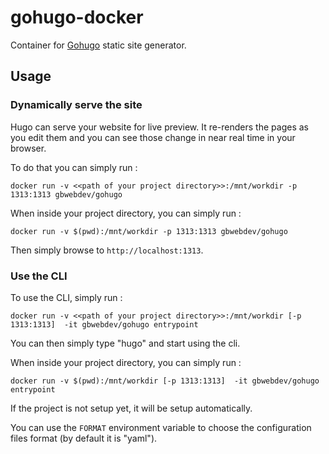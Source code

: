 # gohugo-docker

Container for [Gohugo](https://gohugo.io) static site generator.

## Usage

### Dynamically serve the site

Hugo can serve your website for live preview.
It re-renders the pages as you edit them and you can see those change in near real time in your browser.

To do that you can simply run :
```console
docker run -v <<path of your project directory>>:/mnt/workdir -p 1313:1313 gbwebdev/gohugo
```

When inside your project directory, you can simply run :
```console
docker run -v $(pwd):/mnt/workdir -p 1313:1313 gbwebdev/gohugo
```

Then simply browse to `http://localhost:1313`.

### Use the CLI

To use the CLI, simply run :
```console
docker run -v <<path of your project directory>>:/mnt/workdir [-p 1313:1313]  -it gbwebdev/gohugo entrypoint
```
You can then simply type "hugo" and start using the cli.

When inside your project directory, you can simply run :
```console
docker run -v $(pwd):/mnt/workdir [-p 1313:1313]  -it gbwebdev/gohugo entrypoint
```

If the project is not setup yet, it will be setup automatically.

You can use the `FORMAT` environment variable to choose the configuration files format (by default it is "yaml").